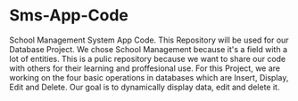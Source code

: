 # Sms-App-Code
School Management System App Code.
This Repository will be used for our Database Project. We chose School Management because it's a field with a lot of entities. This is a pulic repository because we want to share our code with others for their learning and proffesional use. For this Project, we are working on the four basic operations in databases which are Insert, Display, Edit and Delete. Our goal is to dynamically display data, edit and delete it.
